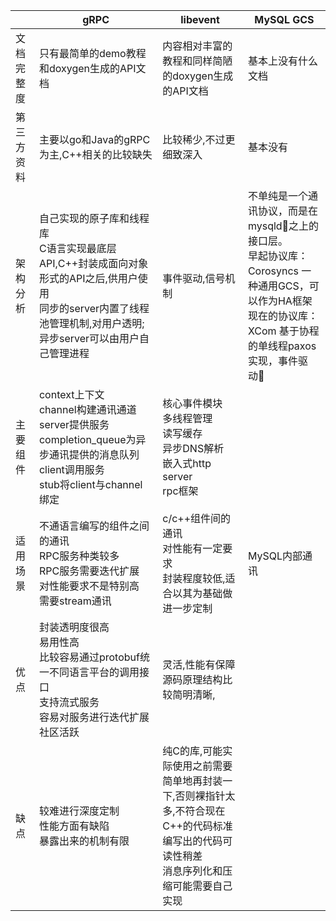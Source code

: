 ||gRPC|libevent|MySQL GCS|
|-|-|-|-|
|文档完整度|只有最简单的demo教程和doxygen生成的API文档|内容相对丰富的教程和同样简陋的doxygen生成的API文档|基本上没有什么文档|
|第三方资料|主要以go和Java的gRPC为主,C++相关的比较缺失|比较稀少,不过更细致深入|基本没有|
|架构分析|自己实现的原子库和线程库</br>C语言实现最底层API,C++封装成面向对象形式的API之后,供用户使用</br>同步的server内置了线程池管理机制,对用户透明;异步server可以由用户自己管理进程|事件驱动,信号机制</br>|不单纯是一个通讯协议，而是在mysqld之上的接口层。<br>早起协议库：Corosyncs 一种通用GCS，可以作为HA框架</br>现在的协议库：XCom 基于协程的单线程paxos实现，事件驱动|
|主要组件|context上下文</br>channel构建通讯通道</br>server提供服务</br>completion_queue为异步通讯提供的消息队列</br>client调用服务</br>stub将client与channel绑定|核心事件模块</br>多线程管理</br>读写缓存</br>异步DNS解析</br>嵌入式http server</br>rpc框架||
|适用场景|不通语言编写的组件之间的通讯</br>RPC服务种类较多</br>RPC服务需要迭代扩展</br>对性能要求不是特别高</br>需要stream通讯|c/c++组件间的通讯</br>对性能有一定要求</br>封装程度较低,适合以其为基础做进一步定制|MySQL内部通讯|
|优点|封装透明度很高</br>易用性高</br>比较容易通过protobuf统一不同语言平台的调用接口</br>支持流式服务</br>容易对服务进行迭代扩展</br>社区活跃|灵活,性能有保障</br>源码原理结构比较简明清晰,||
|缺点|较难进行深度定制</br>性能方面有缺陷</br>暴露出来的机制有限|纯C的库,可能实际使用之前需要简单地再封装一下,否则裸指针太多,不符合现在C++的代码标准</br>编写出的代码可读性稍差</br>消息序列化和压缩可能需要自己实现||
